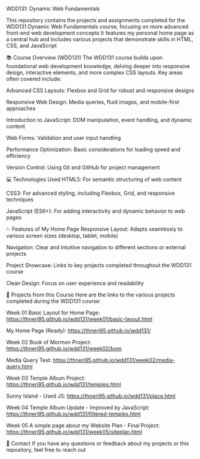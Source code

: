 WDD131: Dynamic Web Fundamentals


This repository contains the projects and assignments completed for the WDD131 Dynamic Web Fundamentals course, focusing on more advanced front-end web development concepts
It features my personal home page as a central hub and includes various projects that demonstrate skills in HTML, CSS, and JavaScript


📚 Course Overview (WDD131)
The WDD131 course builds upon foundational web development knowledge, delving deeper into responsive design, interactive elements, and more complex CSS layouts.
Key areas often covered include:

Advanced CSS Layouts: Flexbox and Grid for robust and responsive designs

Responsive Web Design: Media queries, fluid images, and mobile-first approaches

Introduction to JavaScript: DOM manipulation, event handling, and dynamic content

Web Forms: Validation and user input handling

Performance Optimization: Basic considerations for loading speed and efficiency

Version Control: Using Git and GitHub for project management

💻 Technologies Used
HTML5: For semantic structuring of web content

CSS3: For advanced styling, including Flexbox, Grid, and responsive techniques

JavaScript (ES6+): For adding interactivity and dynamic behavior to web pages

✨ Features of My Home Page
Responsive Layout: Adapts seamlessly to various screen sizes (desktop, tablet, mobile)

Navigation: Clear and intuitive navigation to different sections or external projects

Project Showcase: Links to key projects completed throughout the WDD131 course

Clean Design: Focus on user experience and readability



🔗 Projects from this Course
Here are the links to the various projects completed during the WDD131 course:

Week 01
Basic Layout for Home Page: https://thneri95.github.io/wdd131/week01/basic-layout.html

My Home Page (Ready): https://thneri95.github.io/wdd131/

Week 02
Book of Mormon Project: https://thneri95.github.io/wdd131/week02/bom

Media Query Test: https://thneri95.github.io/wdd131/week02/media-query.html

Week 03
Temple Album Project: https://thneri95.github.io/wdd131/temples.html

Sunny Island - Used JS: https://thneri95.github.io/wdd131/place.html

Week 04
Temple Album Update - Improved by JavaScript: https://thneri95.github.io/wdd131/filtered-temples.html

Week 05 
A simple page about my Website Plan - Final Project: https://thneri95.github.io/wdd131/week05/siteplan.html



📧 Contact
If you have any questions or feedback about my projects or this repository, feel free to reach out
